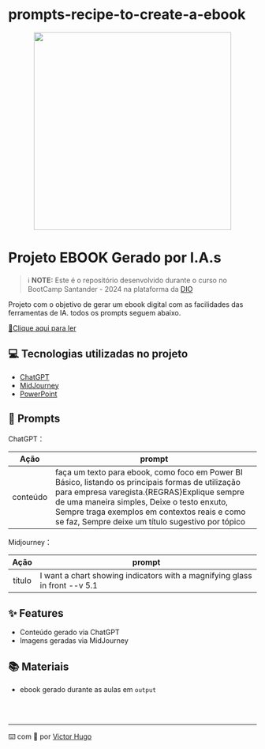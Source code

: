 # prompts-recipe-to-create-a-ebook

<p align="center">
<img 
    src="./assets/cover.png"
    width="400"  
/>
</p>

# Projeto EBOOK Gerado por I.A.s


 > ℹ️ **NOTE:** Este é o repositório desenvolvido durante o curso no BootCamp Santander - 2024 na plataforma da [DIO](https://dio.me)

Projeto com o objetivo de gerar um ebook digital com as facilidades das ferramentas de IA. todos os prompts
seguem abaixo.

<a href="[https://github.com/felipeAguiarCode/prompts-recipe-to-create-a-ebook/blob/main/output/ebook%20-%20css%20jedi%20output.pdf](https://github.com/VictorAzox/prompts-recipe-to-create-a-ebook/blob/main/PowerBI%20B%C3%A1sico.pdf" title="View PDF now"> 📕Clique aqui para ler</a>

## 💻 Tecnologias utilizadas no projeto

- [ChatGPT](https://chat.openai.com/) 
- [MidJourney](https://www.midjourney.com/app/)
- [PowerPoint](https://www.microsoft.com/en/microsoft-365/powerpoint)

## 🧠 Prompts


ChatGPT：

|   Ação   | prompt                                                                                                                                                                                                                                                                         |
| :------: | ------------------------------------------------------------------------------------------------------------------------------------------------------------------------------------------------------------------------------------------------------------------------------ |
| conteúdo | faça um texto para ebook, como foco em Power BI Básico, listando os principais formas de utilização para empresa varegista.{REGRAS}Explique sempre de uma maneira simples, Deixe o testo enxuto, Sempre traga exemplos em contextos reais e como se faz, Sempre deixe um título sugestivo por tópico |

Midjourney：

|  Ação  | prompt                                                                                 |
| :----: | -------------------------------------------------------------------------------------- |
| título | I want a chart showing indicators with a magnifying glass in front --v 5.1 |

## ✨ Features

- Conteúdo gerado via ChatGPT
- Imagens geradas via MidJourney

## 📚 Materiais

- ebook gerado durante as aulas em `output`

<br/><br/>
<p>

---

⌨️ com 💜 por [Victor Hugo](https://github.com/VictorAzox)
